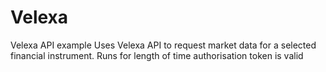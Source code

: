 # Velexa
Velexa API example
Uses Velexa API to request market data for a selected financial instrument. 
Runs for length of time authorisation token is valid  
